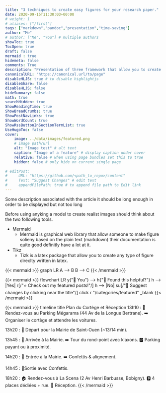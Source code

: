```yaml
---
title: "3 techniques to create easy figures for your research paper."
date: 2020-09-15T11:30:03+00:00
# weight: 1
# aliases: ["/first"]
tags: ["markdown","pandoc","presentation","time-saving"]
author: "Me"
# author: ["Me", "You"] # multiple authors
showToc: true
TocOpen: true
draft: false
mermaid : true
hidemeta: false
comments: True
description: "Presentation of three framework that allow you to create figure for your paper only using text."
canonicalURL: "https://canonical.url/to/page"
disableHLJS: true # to disable highlightjs
disableShare: false
disableHLJS: false
hideSummary: false
math: true
searchHidden: true
ShowReadingTime: true
ShowBreadCrumbs: true
ShowPostNavLinks: true
ShowWordCount: true
ShowRssButtonInSectionTermList: true
UseHugoToc: false
cover:
    image: ../data/images/featured.png 
    # image path/url
    alt: "Image test" # alt text
    caption: "Image of a feature" # display caption under cover
    relative: false # when using page bundles set this to true
    hidden: false # only hide on current single page
    
# editPost:
#     URL: "https://github.com/<path_to_repo>/content"
#     Text: "Suggest Changes" # edit text
#     appendFilePath: true # to append file path to Edit link
---
```


Some description associated with the article it should be long enough in order to be displayed but not too long 

Before using anyking a model to create realist images should think about the two following tools.

- Mermaid
  -  Mermaid is graphical web library that allow someone to make figure solieny based on the plain text (markdown) their documentation is quite good definitly have a lot at it. 
- Tikz
  - Tizk is a latex package that allow you to create any type of figure direclty written in latex.





{{< mermaid >}}
graph LR
    A --> B
    B --> C
{{< /mermaid >}}



{{< mermaid >}}
flowchart LR
    y("👫 You") --> h{"🤝 Found this helpful?"}
    h --> |Yes| r[/"⭐ Check out my featured posts!"/]
    h --> |No| su[/"📝 Suggest changes by clicking near the title"/]
    click r "/categories/featured" _blank
{{< /mermaid >}}




{{< mermaid >}}
timeline
title Plan du Cortège et Réception
13h10 : 🚗 Rendez-vous au Parking Mégarama (44 Av de la Longue Bertrane).  ➡️ Organiser le cortège et attendre les voitures.

13h20 : 🚗 Départ pour la Mairie de Saint-Ouen (~13/14 min).

13h45 : 📍 Arrivée à la Mairie.  ➡️ Tour du rond-point avec klaxons. 🅿️ Parking payant ou à proximité.

14h20 : 🎉 Entrée à la Mairie.  ➡️ Confettis & alignement.

14h45 : 🎊Sortie avec Confettis.

18h20 : 🏠 Rendez-vous à La Scena (2 Av Henri Barbusse, Bobigny).  🅿️ 4 places dédiées + rue.  🎉 Réception.
{{< /mermaid >}}